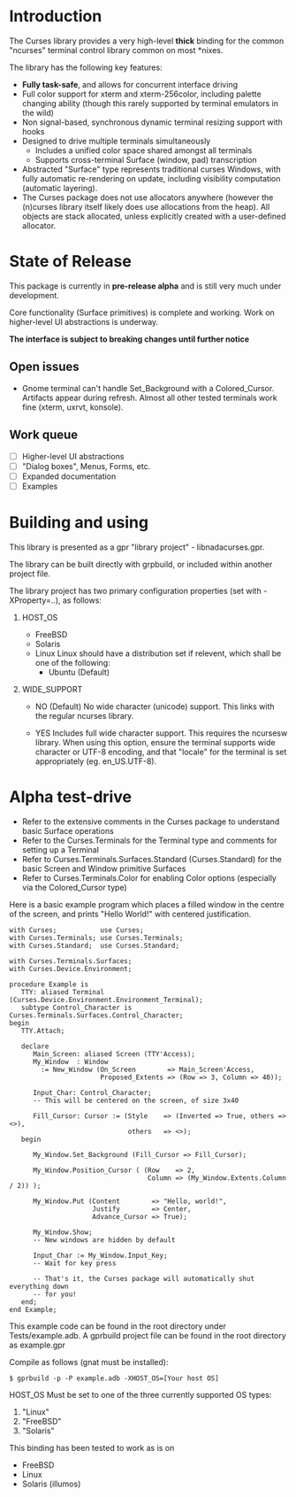 # Introduction

The Curses library provides a very high-level **thick** binding for the common "ncurses" terminal control library common on most *nixes.

The library has the following key features:
* **Fully task-safe**, and allows for concurrent interface driving
* Full color support for xterm and xterm-256color, including palette changing ability (though this rarely supported by terminal emulators in the wild)
* Non signal-based, synchronous dynamic terminal resizing support with hooks
* Designed to drive multiple terminals simultaneously
  * Includes a unified color space shared amongst all terminals
  * Supports cross-terminal Surface (window, pad) transcription
* Abstracted "Surface" type represents traditional curses Windows, with fully automatic re-rendering on update, including visibility computation (automatic layering).
* The Curses package does not use allocators anywhere (however the (n)curses library itself likely does use allocations from the heap). All objects are stack allocated, unless explicitly created with a user-defined allocator.

# State of Release
This package is currently in **pre-release alpha** and is still very much under development. 

Core functionality (Surface primitives) is complete and working. Work on higher-level UI abstractions is underway.

**The interface is subject to breaking changes until further notice**

## Open issues
* Gnome terminal can't handle Set_Background with a Colored_Cursor. Artifacts appear during refresh. Almost all other tested terminals work fine (xterm, uxrvt, konsole).

## Work queue
- [ ] Higher-level UI abstractions
- [ ] "Dialog boxes", Menus, Forms, etc.
- [ ] Expanded documentation
- [ ] Examples

# Building and using
This library is presented as a gpr "library project" - libnadacurses.gpr.

The library can be built directly with grpbuild, or included within another project file.

The library project has two primary configuration properties \(set with -XProperty=..\), as follows:

1. HOST_OS

   * FreeBSD
   * Solaris
   * Linux
     Linux should have a distribution set if relevent, which shall be one of the following:
     * Ubuntu \(Default\)

2. WIDE_SUPPORT

   * NO \(Default\)
     No wide character (unicode) support. This links with the regular ncurses library.

   * YES
     Includes full wide character support. This requires the ncursesw library. When using this option, ensure the terminal supports wide character or UTF-8 encoding, and that "locale" for the terminal is set appropriately (eg. en_US.UTF-8).

# Alpha test-drive

* Refer to the extensive comments in the Curses package to understand basic Surface operations
* Refer to the Curses.Terminals for the Terminal type and comments for setting up a Terminal
* Refer to Curses.Terminals.Surfaces.Standard (Curses.Standard) for the basic Screen and Window primitive Surfaces
* Refer to Curses.Terminals.Color for enabling Color options (especially via the Colored_Cursor type)

Here is a basic example program which places a filled window in the centre of the screen, and prints "Hello World!" with centered justification.

```
with Curses;           use Curses;
with Curses.Terminals; use Curses.Terminals;
with Curses.Standard;  use Curses.Standard;

with Curses.Terminals.Surfaces;
with Curses.Device.Environment;

procedure Example is
   TTY: aliased Terminal (Curses.Device.Environment.Environment_Terminal);
   subtype Control_Character is Curses.Terminals.Surfaces.Control_Character;
begin
   TTY.Attach;

   declare
      Main_Screen: aliased Screen (TTY'Access);
      My_Window  : Window 
        := New_Window (On_Screen        => Main_Screen'Access,
                       Proposed_Extents => (Row => 3, Column => 40));
      
      Input_Char: Control_Character;
      -- This will be centered on the screen, of size 3x40
      
      Fill_Cursor: Cursor := (Style    => (Inverted => True, others => <>),
                              others   => <>);
   begin
      
      My_Window.Set_Background (Fill_Cursor => Fill_Cursor);
      
      My_Window.Position_Cursor ( (Row    => 2,
                                   Column => (My_Window.Extents.Column / 2)) );
      
      My_Window.Put (Content        => "Hello, world!",
                     Justify        => Center,
                     Advance_Cursor => True);
      
      My_Window.Show;
      -- New windows are hidden by default
      
      Input_Char := My_Window.Input_Key;
      -- Wait for key press
      
      -- That's it, the Curses package will automatically shut everything down
      -- for you!
   end; 
end Example;
```

This example code can be found in the root directory under Tests/example.adb. A gprbuild project file can be found in the root directory as example.gpr

Compile as follows (gnat must be installed):
```
$ gprbuild -p -P example.adb -XHOST_OS=[Your host OS]
```

HOST_OS Must be set to one of the three currently supported OS types:
1. "Linux"
2. "FreeBSD"
3. "Solaris"


This binding has been tested to work as is on
- FreeBSD
- Linux
- Solaris (illumos)


